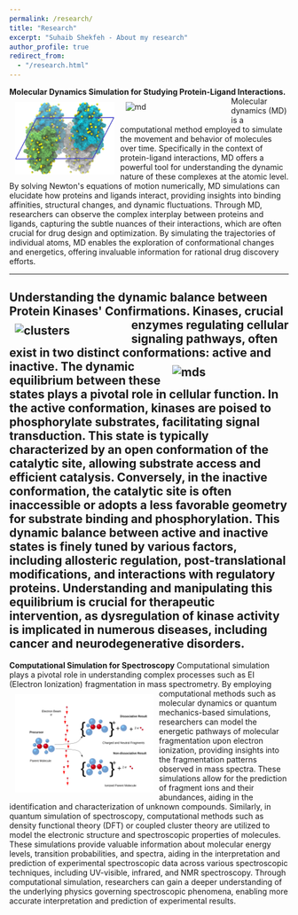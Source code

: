 ```yaml
---
permalink: /research/
title: "Research"
excerpt: "Suhaib Shekfeh - About my research"
author_profile: true
redirect_from: 
  - "/research.html"
---
```


**Molecular Dynamics Simulation for Studying Protein-Ligand Interactions.** 
<img src="/images/crystal.jpg" alt="idp" width="180px" align="left" style="padding:10px;"><img src="/images/MD_water.gif" alt="md" width="180px" align="left" style="padding:10px;"> 
Molecular dynamics (MD) is a computational method employed to simulate the movement and behavior of molecules over time. Specifically in the context of protein-ligand interactions, MD offers a powerful tool for understanding the dynamic nature of these complexes at the atomic level. By solving Newton's equations of motion numerically, MD simulations can elucidate how proteins and ligands interact, providing insights into binding affinities, structural changes, and dynamic fluctuations. Through MD, researchers can observe the complex interplay between proteins and ligands, capturing the subtle nuances of their interactions, which are often crucial for drug design and optimization. By simulating the trajectories of individual atoms, MD enables the exploration of conformational changes and energetics, offering invaluable information for rational drug discovery efforts.

---

**Understanding the dynamic balance between Protein Kinases' Confirmations.**
<img src="/images/kinase_active_001" alt="clusters" width="200px" align="left" style="padding:10px;"> 
Kinases, crucial enzymes regulating cellular signaling pathways, often exist in two distinct conformations: active and inactive.  <img src="/images/kinase_inactive_002" alt="mds" width="200px" align="right" style="padding:10px;"> The dynamic equilibrium between these states plays a pivotal role in cellular function. In the active conformation, kinases are poised to phosphorylate substrates, facilitating signal transduction. This state is typically characterized by an open conformation of the catalytic site, allowing substrate access and efficient catalysis. Conversely, in the inactive conformation, the catalytic site is often inaccessible or adopts a less favorable geometry for substrate binding and phosphorylation. This dynamic balance between active and inactive states is finely tuned by various factors, including allosteric regulation, post-translational modifications, and interactions with regulatory proteins. Understanding and manipulating this equilibrium is crucial for therapeutic intervention, as dysregulation of kinase activity is implicated in numerous diseases, including cancer and neurodegenerative disorders.
---

**Computational Simulation for Spectroscopy**
Computational simulation plays a pivotal role in understanding complex processes such as EI (Electron Ionization) fragmentation in mass spectrometry.  <img src="/images/Electron_Ionization.svg.png" alt="MSMs" width="250px" align="left" style="padding:10px;"> By employing computational methods such as molecular dynamics or quantum mechanics-based simulations, researchers can model the energetic pathways of molecular fragmentation upon electron ionization, providing insights into the fragmentation patterns observed in mass spectra. These simulations allow for the prediction of fragment ions and their abundances, aiding in the identification and characterization of unknown compounds. Similarly, in quantum simulation of spectroscopy, computational methods such as density functional theory (DFT) or coupled cluster theory are utilized to model the electronic structure and spectroscopic properties of molecules. These simulations provide valuable information about molecular energy levels, transition probabilities, and spectra, aiding in the interpretation and prediction of experimental spectroscopic data across various spectroscopic techniques, including UV-visible, infrared, and NMR spectroscopy. Through computational simulation, researchers can gain a deeper understanding of the underlying physics governing spectroscopic phenomena, enabling more accurate interpretation and prediction of experimental results.
